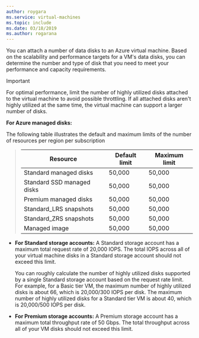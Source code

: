 ```yaml
---
author: roygara
ms.service: virtual-machines
ms.topic: include
ms.date: 03/18/2019	
ms.author: rogarana
---
```

You can attach a number of data disks to an Azure virtual machine. Based on the scalability and performance targets for a VM's data disks, you can determine the number and type of disk that you need to meet your performance and capacity requirements.

> [!IMPORTANT]
> For optimal performance, limit the number of highly utilized disks attached to the virtual machine to avoid possible throttling. If all attached disks aren't highly utilized at the same time, the virtual machine can support a larger number of disks.

**For Azure managed disks:**

The following table illustrates the default and maximum limits of the number of resources per region per subscription

> | Resource | Default limit  | Maximum limit |
> | --- | --- | --- |
> | Standard managed disks | 50,000 | 50,000 |
> | Standard SSD managed disks | 50,000 | 50,000 |
> | Premium managed disks | 50,000 | 50,000 |
> | Standard_LRS snapshots | 50,000 | 50,000 |
> | Standard_ZRS snapshots | 50,000 | 50,000 |
> | Managed image | 50,000 | 50,000 |

* **For Standard storage accounts:** A Standard storage account has a maximum total request rate of 20,000 IOPS. The total IOPS across all of your virtual machine disks in a Standard storage account should not exceed this limit.
  
    You can roughly calculate the number of highly utilized disks supported by a single Standard storage account based on the request rate limit. For example, for a Basic tier VM, the maximum number of highly utilized disks is about 66, which is 20,000/300 IOPS per disk. The maximum number of highly utilized disks for a Standard tier VM is about 40, which is 20,000/500 IOPS per disk. 

* **For Premium storage accounts:** A Premium storage account has a maximum total throughput rate of 50 Gbps. The total throughput across all of your VM disks should not exceed this limit.

